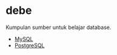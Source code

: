 # debe
Kumpulan sumber untuk belajar database.
- [MySQL](https://www.mysqltutorial.org/)
- [PostgreSQL](https://www.postgresqltutorial.com/)
